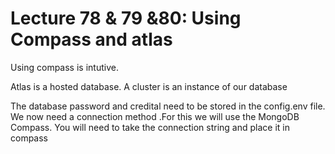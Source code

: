 # Lecture 78 & 79 &80: Using Compass and atlas

Using compass is intutive.

Atlas is a hosted database. A cluster is an instance of our database

The database password and credital need to be stored in the config.env file.
We now need a connection method .For this we will use the MongoDB Compass.
You will need to take the connection string and place it in compass

